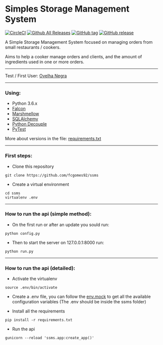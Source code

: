# Simples Storage Management System

[![CircleCI](https://img.shields.io/circleci/project/github/RedSparr0w/node-csgo-parser.svg)](https://circleci.com/gh/fcgomes92/ssms)
[![Github All Releases](https://img.shields.io/github/downloads/fcgomes92/ssms/total.svg)](https://github.com/fcgomes92/ssms)
[![GitHub tag](https://img.shields.io/github/tag/fcgomes92/ssms.svg)](https://github.com/fcgomes92/ssms/tags) 
[![GitHub release](https://img.shields.io/github/release/fcgomes92/ssms.svg)](https://github.com/fcgomes92/ssms/releases)  

A Simple Storage Management System focused on managing orders from small restaurants / cookers.

Aims to help a cooker manage orders and clients, and the amount of ingredients used in one or more orders.

---

Test / First User: [Ovelha Negra](https://fb.com/ovelhanegraveg)

----

### Using:

* Python 3.6.x
* [Falcon](https://falcon.readthedocs.io/en/stable/)
* [Marshmellow](http://marshmallow.readthedocs.io/)
* [SQLAlchemy](https://www.sqlalchemy.org/)
* [Python Decouple](https://pypi.python.org/pypi/python-decouple)
* [PyTest](https://docs.pytest.org/en/latest/)

More about versions in the file: [requirements.txt](/requirements.txt)

---

### First steps:

* Clone this repository

```
git clone https://github.com/fcgomes92/ssms
```

* Create a virtual environment 

```
cd ssms
virtualenv .env
```

---

### How to run the api (simple method):

* On the first run or after an update you sould run:

```
python config.py
```

* Then to start the server on 127.0.0.1:8000 run:

```
python run.py
```

---

### How to run the api (detailed):


* Activate the virtualenv

```
source .env/bin/activate
```


* Create a .env file, you can follow the [env.mock](/ssms/env.mock) to get all the available configuration variables 
(The .env should be inside the ssms folder) 

* Install all the requirements 

```
pip install -r requirements.txt
```

* Run the api

```
gunicorn --reload 'ssms.app:create_app()'
```